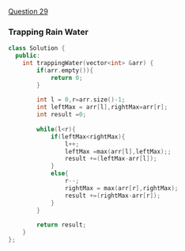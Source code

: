 <a href="https://practice.geeksforgeeks.org/problems/trapping-rain-water/0">Question 29</a>

### Trapping Rain Water

```cpp
class Solution {
  public:
    int trappingWater(vector<int> &arr) {
        if(arr.empty()){
            return 0;
        }
        
        int l = 0,r=arr.size()-1;
        int leftMax = arr[l],rightMax=arr[r];
        int result =0;
        
        while(l<r){
            if(leftMax<rightMax){
                l++;
                leftMax =max(arr[l],leftMax);;
                result +=(leftMax-arr[l]);
            }
            else{
                r--;
                rightMax = max(arr[r],rightMax);
                result +=(rightMax-arr[r]);
            }
        }
        
        return result;
    }
};
```